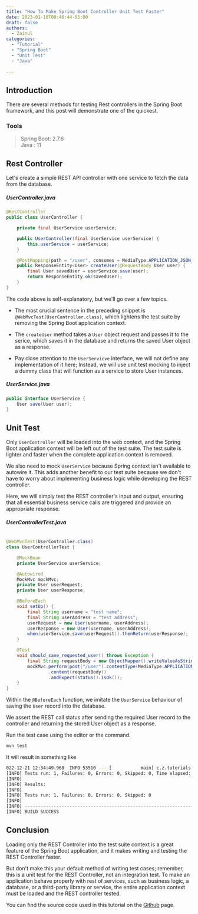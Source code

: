 ```yaml
---
title: "How To Make Spring Boot Controller Unit Test Faster"
date: 2023-01-10T09:46:44-05:00
draft: false
authors:
  - Zainul
categories: 
  - "Tutorial"
  - "Spring Boot"
  - "Unit Test"
  - "Java"
  
---
```



## Introduction
There are several methods for testing Rest controllers in the Spring Boot framework, and this post will demonstrate one of the quickest.

### Tools
>  Spring Boot: 2.7.6  
>  Java : 11

## Rest Controller

Let's create a simple REST API controller with one service to fetch the data from the database.

##### UserController.java
```java
@RestController
public class UserController {

    private final UserService userService;

    public UserController(final UserService userService) {
        this.userService = userService;
    }

    @PostMapping(path = "/user", consumes = MediaType.APPLICATION_JSON_VALUE, produces = MediaType.APPLICATION_JSON_VALUE)
    public ResponseEntity<User> createUser(@RequestBody User user) {
        final User savedUser = userService.save(user);
        return ResponseEntity.ok(savedUser);
    }
}

```
The code above is self-explanatory, but we'll go over a few topics.
* The most crucial sentence in the preceding snippet is `@WebMvcTest(UserController.class)`, which lightens the test suite by removing the Spring Boot application context.

* The `createUser` method takes a `User` object request and passes it to the serice, which saves it in the database and returns the saved User object as a response.


* Pay close attention to the `UserServicve` interface, we will not define any implementation of it here; Instead, we will use unit test mocking to inject a dummy class that will function as a service to store User instances.


##### UserService.java
```java
public interface UserService {
    User save(User user);
}

```

## Unit Test
Only `UserController` will be loaded into the web context, and the Spring Boot application context will be left out of the test suite. The test suite is lighter and faster when the complete application context is removed.

We also need to mock `UserService` because Spring context isn't available to autowire it. This adds another benefit to our test suite because we don't have to worry about implementing business logic while developing the REST controller.

Here, we will simply test the REST controller's input and output, ensuring that all essential business service calls are triggered and provide an appropriate response.

##### UserControllerTest.java
```java

@WebMvcTest(UserController.class)
class UserControllerTest {

    @MockBean
    private UserService userService;

    @Autowired
    MockMvc mockMvc;
    private User userRequest;
    private User userResponse;

    @BeforeEach
    void setUp() {
        final String username = "test name";
        final String userAddress = "test address";
        userRequest = new User(username, userAddress);
        userResponse = new User(username, userAddress);
        when(userService.save(userRequest)).thenReturn(userResponse);
    }

    @Test
    void should_save_requested_user() throws Exception {
        final String requestBody = new ObjectMapper().writeValueAsString(userRequest);
        mockMvc.perform(post("/user").contentType(MediaType.APPLICATION_JSON)
                .content(requestBody))
                .andExpect(status().isOk());
    }
}
```
Within the `@BeforeEach` function, we imitate the `UserService` behaviour of saving the `User` record into the database.

We assert the REST call status after sending the required User record to the controller and returning the stored User object as a response.

Run the test case using the editor or the command.

```bash
mvn test
```

It will result in something like

```bash
022-12-21 12:34:49.968  INFO 53510 --- [           main] c.z.tutorials.user.UserControllerTest    : Started UserControllerTest in 3.531 seconds (JVM running for 5.266)
[INFO] Tests run: 1, Failures: 0, Errors: 0, Skipped: 0, Time elapsed: 4.818 s - in com.zainabed.tutorials.user.UserControllerTest
[INFO] 
[INFO] Results:
[INFO] 
[INFO] Tests run: 1, Failures: 0, Errors: 0, Skipped: 0
[INFO] 
[INFO] ------------------------------------------------------------------------
[INFO] BUILD SUCCESS

```
## Conclusion

Loading only the REST Controller into the test suite context is a great feature of the Spring Boot application, and it makes writing and testing the REST Controller faster.

But don't make this your default method of writing test cases; remember, this is a unit test for the REST Controller, not an integration test. To make an application behave properly with rest of services, such as business logic, a database, or a third-party library or service, the entire application context must be loaded and the REST controller tested. 

You can find the source code used in this tutorial on the [Github](https://github.com/zainabed/tutorials/tree/master/spring-boot/spring-boot-test) page.